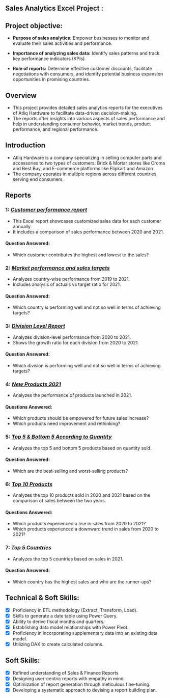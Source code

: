 ## Sales Analytics Excel Project :


 ## Project objective:

- **Purpose of sales analytics:** Empower businesses to monitor and evaluate their sales activities and performance.

- **Importance of analyzing sales data:** Identify sales patterns and track key performance indicators (KPIs).

- **Role of reports:** Determine effective customer discounts, facilitate negotiations with consumers, and identify potential business expansion opportunities in promising countries.

## Overview
- This project provides detailed sales analytics reports for the executives of Atliq Hardware to facilitate data-driven decision-making.
- The reports offer insights into various aspects of sales performance and help in understanding consumer behavior, market trends, product performance, and regional performance.

## Introduction
- Atliq Hardware is a company specializing in selling computer parts and accessories to two types of customers: Brick & Mortar stores like Croma and Best Buy, and E-commerce platforms like Flipkart and Amazon.
- The company operates in multiple regions across different countries, serving end consumers.

## Reports

### 1: _[Customer performance report](https://github.com/PulkitSachdeva25/Excel-Sales-Analytics/blob/17ec8fa96d20ed24cbc78d14701f473ec1395308/Consumer%20Net%20sales%20performance%204.46.15%20PM.pdf)_ 
- This Excel report showcases customized sales data for each customer annually.
- It includes a comparison of sales performance between 2020 and 2021.
#### Question Answered:
- Which customer contributes the highest and lowest to the sales?

### 2: _[Market performance and sales targets](https://github.com/PulkitSachdeva25/Excel-Sales-Analytics/blob/17ec8fa96d20ed24cbc78d14701f473ec1395308/Market%20Performance%20vs%20Target%204.46.15%20PM.pdf)_
- Analyzes country-wise performance from 2019 to 2021.
- Includes analysis of actuals vs target ratio for 2021.
#### Question Answered:
- Which country is performing well and not so well in terms of achieving targets?

### 3: _[Division Level Report](https://github.com/PulkitSachdeva25/Excel-Sales-Analytics/blob/17ec8fa96d20ed24cbc78d14701f473ec1395308/Division%20Level%20Report.pdf)_
- Analyzes division-level performance from 2020 to 2021.
- Shows the growth ratio for each division from 2020 to 2021.
#### Question Answered:
- Which division is performing well and not so well in terms of achieving targets?

### 4: _[New Products 2021](https://github.com/PulkitSachdeva25/Excel-Sales-Analytics/blob/17ec8fa96d20ed24cbc78d14701f473ec1395308/New%20Products%202021%204.46.15%20PM.pdf)_
- Analyzes the performance of products launched in 2021.
#### Questions Answered:
- Which products should be empowered for future sales increase?
- Which products need improvement and rethinking?

### 5: _[Top 5 & Bottom 5 According to Quantity](https://github.com/PulkitSachdeva25/Excel-Sales-Analytics/blob/17ec8fa96d20ed24cbc78d14701f473ec1395308/Top%20%26%20Bottom%205%20according%20to%20QTY%204.46.15%20PM.pdf)_
- Analyzes the top 5 and bottom 5 products based on quantity sold.
#### Question Answered:
- Which are the best-selling and worst-selling products?

### 6: _[Top 10 Products](https://github.com/PulkitSachdeva25/Excel-Sales-Analytics/blob/17ec8fa96d20ed24cbc78d14701f473ec1395308/Top%2010%20Products%204.46.15%20PM.pdf)_
- Analyzes the top 10 products sold in 2020 and 2021 based on the comparison of sales between the two years.
#### Questions Answered:
- Which products experienced a rise in sales from 2020 to 2021?
- Which products experienced a downward trend in sales from 2020 to 2021?

### 7: _[Top 5 Countries](https://github.com/PulkitSachdeva25/Excel-Sales-Analytics/blob/17ec8fa96d20ed24cbc78d14701f473ec1395308/Top%205%20Countries%204.46.15%20PM.pdf)_
- Analyzes the top 5 countries based on sales in 2021.
#### Question Answered:
- Which country has the highest sales and who are the runner-ups?

## Technical & Soft Skills:
- [x]	Proficiency in ETL methodology (Extract, Transform, Load).
- [x]	Skills to generate a date table using Power Query.
- [x]	Ability to derive fiscal months and quarters.
- [x]	Establishing data model relationships with Power Pivot.
- [x]	Proficiency in incorporating supplementary data into an existing data model.
- [x]	Utilizing DAX to create calculated columns.

## Soft Skills:
- [x]	Refined understanding of Sales & Finance Reports
- [x]	Designing user-centric reports with empathy in mind.
- [x]	Optimization of report generation through meticulous fine-tuning.
- [x]	Developing a systematic approach to devising a report building plan.
